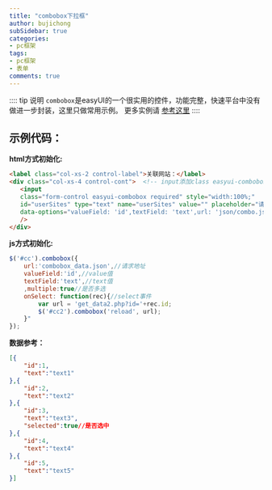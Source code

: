 ```yaml
---
title: "combobox下拉框"
author: bujichong
subSidebar: true
categories:
- pc框架
tags:
- pc框架 
- 表单
comments: true
---
```

:::: tip 说明
`combobox`是easyUI的一个很实用的控件，功能完整，快速平台中没有做进一步封装，这里只做常用示例。
更多实例请 [参考这里](http://www.jeasyui.net/demo/488.html)
::::

## 示例代码：

**html方式初始化:**

```html
<label class="col-xs-2 control-label">关联网站：</label>
<div class="col-xs-4 control-cont">  <!-- input添加class easyui-combobox来初始化combobox -->
   <input 
   class="form-control easyui-combobox required" style="width:100%;" 
   id="userSites" type="text" name="userSites" value="" placeholder="请选择关联组织" 
   data-options="valueField: 'id',textField: 'text',url: 'json/combo.js',multiple:true"
   />
</div>
```

**js方式初始化:**

```js
$('#cc').combobox({
    url:'combobox_data.json',//请求地址
    valueField:'id',//value值
    textField:'text',//text值
    ,multiple:true//是否多选
    onSelect: function(rec){//select事件
        var url = 'get_data2.php?id='+rec.id;
        $('#cc2').combobox('reload', url);
    }"
});
```

**数据参考：**

```json
[{
    "id":1,
    "text":"text1"
},{
    "id":2,
    "text":"text2"
},{
    "id":3,
    "text":"text3",
    "selected":true//是否选中
},{
    "id":4,
    "text":"text4"
},{
    "id":5,
    "text":"text5"
}]
```
